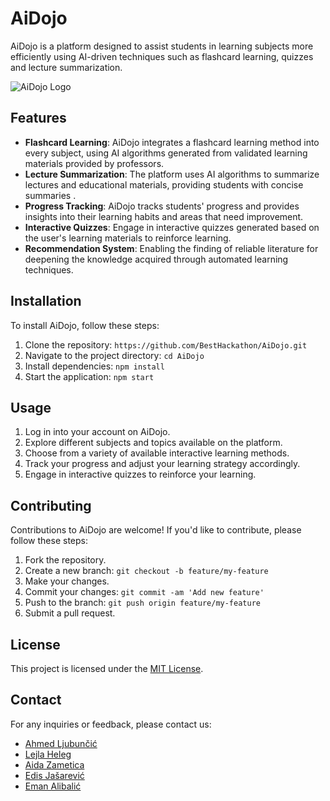 # AiDojo

AiDojo is a platform designed to assist students in learning subjects more efficiently using AI-driven techniques such as flashcard learning, quizzes and lecture summarization.

![AiDojo Logo](https://drive.usercontent.google.com/download?id=1dhGo1idPEsEA61tbXme9itFhm8eCFnrD&export=view&authuser=0)

## Features

- **Flashcard Learning**: AiDojo integrates a flashcard learning method into every subject, using AI algorithms generated from validated learning materials provided by professors.
- **Lecture Summarization**: The platform uses AI algorithms to summarize lectures and educational materials, providing students with concise summaries .
- **Progress Tracking**: AiDojo tracks students' progress and provides insights into their learning habits and areas that need improvement.
- **Interactive Quizzes**: Engage in interactive quizzes generated based on the user's learning materials to reinforce learning.
- **Recommendation System**: Enabling the finding of reliable literature for deepening the knowledge acquired through automated learning techniques.

## Installation

To install AiDojo, follow these steps:

1. Clone the repository: `https://github.com/BestHackathon/AiDojo.git`
2. Navigate to the project directory: `cd AiDojo`
3. Install dependencies: `npm install`
4. Start the application: `npm start`

## Usage

1. Log in into your account on AiDojo.
2. Explore different subjects and topics available on the platform.
3. Choose from a variety of available interactive learning methods.
4. Track your progress and adjust your learning strategy accordingly.
5. Engage in interactive quizzes to reinforce your learning.

## Contributing

Contributions to AiDojo are welcome! If you'd like to contribute, please follow these steps:

1. Fork the repository.
2. Create a new branch: `git checkout -b feature/my-feature`
3. Make your changes.
4. Commit your changes: `git commit -am 'Add new feature'`
5. Push to the branch: `git push origin feature/my-feature`
6. Submit a pull request.

## License

This project is licensed under the [MIT License](https://opensource.org/licenses/MIT).

## Contact

For any inquiries or feedback, please contact us:
- [Ahmed Ljubunčić](https://github.com/aljubuncic)
- [Lejla Heleg](https://github.com/lheleg)
- [Aida Zametica](https://github.com/xxaidazameticaxx)
- [Edis Jašarević](https://github.com/jasarevicedis)
- [Eman Alibalić](https://github.com/EmanMane)
